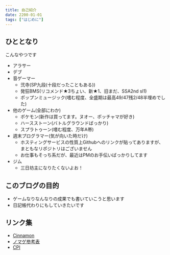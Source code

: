 ```yaml
---
title: 自己紹介
date: 2200-01-01
tags: ["はじめに"]
---
```


## ひととなり

こんなやつです

* アラサー
* デブ
* 音ゲーマー
  * 弐寺(SP九段(十段だったこともある))
  * 発狂BMS(リコメンド★3ちょい、新★1、旧まだ、SSA2nd sl1)
  * ポップンミュージック(嗜む程度、全盛期は最高49/47残2/48半埋めでした)
* 他のゲーム(全部にわか)
  * ポケモン(新作は買ってます。ヌオー、ポッチャマが好き)
  * ハースストーン(バトルグラウンドばっかり)
  * スプラトゥーン(嗜む程度、万年A帯)
* 週末プログラマー(気が向いた時だけ)
  * ホスティングサービスの性質上Githubへのリンクが貼ってありますが、まともなリポジトリはございません
  * お仕事もそっち系だが、最近はPMのお手伝いばっかりしてます
* ジム
  * 三日坊主になりたくないよお！

## このブログの目的

* ゲームなりなんなりの成果でも書いていこうと思います
* 日記帳代わりにもしていきたいです

## リンク集

* [Cinnamon](https://cinnamon.link/users/006c6m)
* [ノマゲ参考表](https://sp12.iidx.app/sheets/7967-7988/clear)
* [CPI](https://cpi.makecir.com/users/view/1083)

